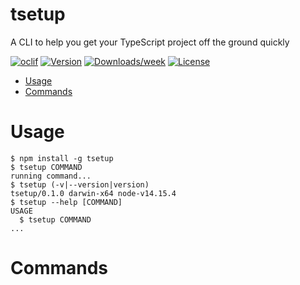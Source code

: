 tsetup
======

A CLI to help you get your TypeScript project off the ground quickly

[![oclif](https://img.shields.io/badge/cli-oclif-brightgreen.svg)](https://oclif.io)
[![Version](https://img.shields.io/npm/v/tsetup.svg)](https://npmjs.org/package/tsetup)
[![Downloads/week](https://img.shields.io/npm/dw/tsetup.svg)](https://npmjs.org/package/tsetup)
[![License](https://img.shields.io/npm/l/tsetup.svg)](https://github.com/a-poor/tsetup/blob/master/package.json)

<!-- toc -->
* [Usage](#usage)
* [Commands](#commands)
<!-- tocstop -->
# Usage
<!-- usage -->
```sh-session
$ npm install -g tsetup
$ tsetup COMMAND
running command...
$ tsetup (-v|--version|version)
tsetup/0.1.0 darwin-x64 node-v14.15.4
$ tsetup --help [COMMAND]
USAGE
  $ tsetup COMMAND
...
```
<!-- usagestop -->
# Commands
<!-- commands -->

<!-- commandsstop -->
